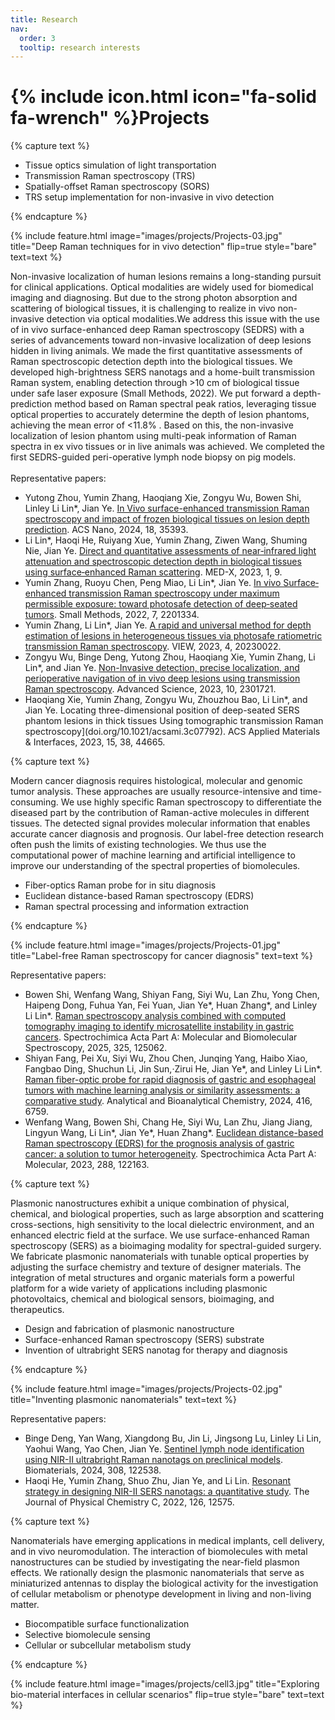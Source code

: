 ```yaml
---
title: Research
nav:
  order: 3
  tooltip: research interests
---
```


# {% include icon.html icon="fa-solid fa-wrench" %}Projects

{% capture text %}

- Tissue optics simulation of light transportation
- Transmission Raman spectroscopy (TRS)
- Spatially-offset Raman spectroscopy (SORS)
- TRS setup implementation for non-invasive in vivo detection

{% endcapture %}

{% include feature.html image="images/projects/Projects-03.jpg" title="Deep Raman techniques for in vivo detection" flip=true style="bare" text=text %}

Non-invasive localization of human lesions remains a long-standing pursuit for clinical applications. Optical modalities are widely used for biomedical imaging and diagnosing. But due to the strong photon absorption and scattering of biological tissues, it is challenging to realize in vivo non-invasive detection via optical modalities.We address this issue with the use of in vivo surface-enhanced deep Raman spectroscopy (SEDRS) with a series of advancements toward non-invasive localization of deep lesions hidden in living animals. We made the first quantitative assessments of Raman spectroscopic detection depth into the biological tissues. We developed high-brightness SERS nanotags and a home-built transmission Raman system, enabling detection through >10 cm of biological tissue under safe laser exposure (Small Methods, 2022). We put forward a depth-prediction method based on Raman spectral peak ratios, leveraging tissue optical properties to accurately determine the depth of lesion phantoms, achieving the mean error of <11.8% . Based on this, the non-invasive localization of lesion phantom using multi-peak information of Raman spectra in ex vivo tissues or in live animals was achieved. We completed the first SEDRS-guided peri-operative lymph node biopsy on pig models. <br>
<br>
Representative papers:
- Yutong Zhou, Yumin Zhang, Haoqiang Xie, Zongyu Wu, Bowen Shi, Linley Li Lin*, Jian Ye. [In Vivo surface-enhanced transmission Raman spectroscopy and impact of frozen biological tissues on lesion depth prediction](doi.org/10.1002/smtd.202201334). ACS Nano, 2024, 18, 35393.
- Li Lin*, Haoqi He, Ruiyang Xue, Yumin Zhang, Ziwen Wang, Shuming Nie, Jian Ye. [Direct and quantitative assessments of near‑infrared light attenuation and spectroscopic detection depth in biological tissues using surface‑enhanced Raman scattering](doi.org/10.1007/s44258-023-00010-2). MED-X, 2023, 1, 9. 
- Yumin Zhang, Ruoyu Chen, Peng Miao, Li Lin*, Jian Ye. [In vivo Surface‐enhanced transmission Raman spectroscopy under maximum permissible exposure: toward photosafe detection of deep‐seated tumors](doi.org/10.1002/smtd.202201334). Small Methods, 2022, 7, 2201334.
- Yumin Zhang, Li Lin*, Jian Ye. [A rapid and universal method for depth estimation of lesions in heterogeneous tissues via photosafe ratiometric transmission Raman spectroscopy](doi.org/10.1002/viw.20230022). VIEW, 2023, 4, 20230022.
- Zongyu Wu, Binge Deng, Yutong Zhou, Haoqiang Xie, Yumin Zhang, Li Lin*, and Jian Ye. [Non-Invasive detection, precise localization, and perioperative navigation of in vivo deep lesions using transmission Raman spectroscopy](doi.org/10.1002/advs.202301721). Advanced Science, 2023, 10, 2301721.
- Haoqiang Xie, Yumin Zhang, Zongyu Wu, Zhouzhou Bao, Li Lin*, and Jian Ye. Locating three-dimensional position of deep-seated SERS phantom lesions in thick tissues Using tomographic transmission Raman spectroscopy](doi.org/10.1021/acsami.3c07792). ACS Applied Materials & Interfaces, 2023, 15, 38, 44665.


{% capture text %}

Modern cancer diagnosis requires histological, molecular and genomic tumor analysis. These approaches are usually resource-intensive and time-consuming. We use highly specific Raman spectroscopy to differentiate the diseased part by the contribution of Raman-active molecules in different tissues. The detected signal provides molecular information that enables accurate cancer diagnosis and prognosis. Our label-free detection research often push the limits of existing technologies. We thus use the computational power of machine learning and artificial intelligence to improve our understanding of the spectral properties of biomolecules.
- Fiber-optics Raman probe for in situ diagnosis
- Euclidean distance-based Raman spectroscopy (EDRS)
- Raman spectral processing and information extraction

{% endcapture %}

{% include feature.html image="images/projects/Projects-01.jpg"  title="Label-free Raman spectroscopy for cancer diagnosis" text=text %}

Representative papers:
- Bowen Shi, Wenfang Wang, Shiyan Fang, Siyi Wu, Lan Zhu, Yong Chen, Haipeng Dong, Fuhua Yan, Fei Yuan, Jian Ye*, Huan Zhang*, and Linley Li Lin*. [Raman spectroscopy analysis combined with computed tomography imaging to identify microsatellite instability in gastric cancers](doi.org/10.1016/j.saa.2024.125062). Spectrochimica Acta Part A: Molecular and Biomolecular Spectroscopy, 2025, 325, 125062.
- Shiyan Fang, Pei Xu, Siyi Wu, Zhou Chen, Junqing Yang, Haibo Xiao, Fangbao Ding, Shuchun Li, Jin Sun,·Zirui He, Jian Ye*, and Linley Li Lin*.
[Raman fiber-optic probe for rapid diagnosis of gastric and esophageal tumors with machine learning analysis or similarity assessments: a comparative study](doi.org/10.1007/s00216-024-05545-w). Analytical and Bioanalytical Chemistry, 2024, 416, 6759.
- Wenfang Wang, Bowen Shi, Chang He, Siyi Wu, Lan Zhu, Jiang Jiang, Lingyun Wang, Li Lin*, Jian Ye*, Huan Zhang*. [Euclidean distance-based Raman spectroscopy (EDRS) for the prognosis analysis of gastric cancer: a solution to tumor heterogeneity](doi.org/10.1016/j.saa.2022.122163). Spectrochimica Acta Part A: Molecular, 2023, 288, 122163.

  
{% capture text %}

Plasmonic nanostructures exhibit a unique combination of physical, chemical, and biological properties, such as large absorption and scattering cross-sections, high sensitivity to the local dielectric environment, and an enhanced electric field at the surface. We use surface-enhanced Raman spectroscopy (SERS) as a bioimaging modality for spectral-guided surgery. We fabricate plasmonic nanomaterials with tunable optical properties by adjusting the surface chemistry and texture of designer materials. The integration of metal structures and organic materials form a powerful platform for a wide variety of applications including plasmonic photovoltaics, chemical and biological sensors, bioimaging, and therapeutics.
- Design and fabrication of plasmonic nanostructure
- Surface-enhanced Raman spectroscopy (SERS) substrate
- Invention of ultrabright SERS nanotag for therapy and diagnosis

{% endcapture %}

{% include feature.html image="images/projects/Projects-02.jpg" title="Inventing plasmonic nanomaterials" text=text %}

Representative papers:
- Binge Deng, Yan Wang, Xiangdong Bu, Jin Li, Jingsong Lu, Linley Li Lin, Yaohui Wang, Yao Chen, Jian Ye. [Sentinel lymph node identification using NIR-II ultrabright Raman nanotags on preclinical models](doi.org/10.1016/j.biomaterials.2024.122538). Biomaterials, 2024, 308, 122538.
- Haoqi He, Yumin Zhang, Shuo Zhu, Jian Ye, and Li Lin. [Resonant strategy in designing NIR-II SERS nanotags: a quantitative study](doi.org/10.1021/acs.jpcc.2c02512). The Journal of Physical Chemistry C, 2022, 126, 12575.
  
{% capture text %}

Nanomaterials have emerging applications in medical implants, cell delivery, and in vivo neuromodulation. The interaction of biomolecules with metal nanostructures can be studied by investigating the near-field plasmon effects. We rationally design the plasmonic nanomaterials that serve as miniaturized antennas to display the biological activity for the investigation of cellular metabolism or phenotype development in living and non-living matter.
- Biocompatible surface functionalization
- Selective biomolecule sensing
- Cellular or subcellular metabolism study

{% endcapture %}

{% include feature.html image="images/projects/cell3.jpg" title="Exploring bio-material interfaces in cellular scenarios" flip=true style="bare" text=text %}

